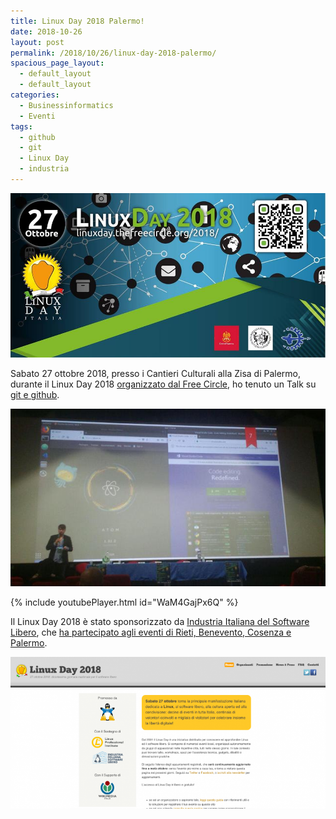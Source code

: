 ```yaml
---
title: Linux Day 2018 Palermo!
date: 2018-10-26
layout: post
permalink: /2018/10/26/linux-day-2018-palermo/
spacious_page_layout:
  - default_layout
  - default_layout
categories:
  - Businessinformatics
  - Eventi
tags:
  - github
  - git
  - Linux Day
  - industria
---
```


![Linux Day 2018 Palermo locandina](https://raw.githubusercontent.com/marcofromsicily/blog/master/images/locandina-linux-day-2018.jpg)

Sabato 27 ottobre 2018, presso i Cantieri Culturali alla Zisa di Palermo, durante il Linux Day 2018 [organizzato dal Free Circle](https://linuxday.thefreecircle.org/2018/it/), ho tenuto un Talk su [git e github](http://www.marcolombardo.com/presentazione-linux-day-2018/).

![Marco al Linux Day 2018 Palermo](https://raw.githubusercontent.com/marcofromsicily/blog/master/images/marco-linux-day-2018.jpg)

{% include youtubePlayer.html id="WaM4GajPx6Q" %}

Il Linux Day 2018 è stato sponsorizzato da [Industria Italiana del Software Libero](https://www.industriasoftwarelibero.it), che [ha partecipato agli eventi di Rieti, Benevento, Cosenza e Palermo](https://www.industriasoftwarelibero.it/industria-al-linux-day-2018/).

![Industria al Linux Day 2018](https://raw.githubusercontent.com/marcofromsicily/blog/master/images/linux-day-industria-2018.jpg)
